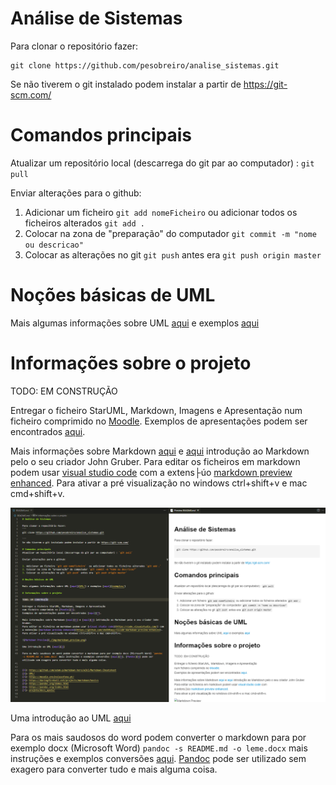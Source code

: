 # Análise de Sistemas

Para clonar o repositório fazer: 
```
git clone https://github.com/pesobreiro/analise_sistemas.git

```

Se não tiverem o git instalado podem instalar a partir de https://git-scm.com/

# Comandos principais
Atualizar um repositório local (descarrega do git par ao computador) : `git pull`

Enviar alterações para o github:

1. Adicionar um ficheiro `git add nomeFicheiro`  ou adicionar todos os ficheiros alterados `git add .`
2. Colocar na zona de "preparação" do computador `git commit -m "nome ou descricao"`
3. Colocar as alterações no git `git push` antes era `git push origin master`

# Noções básicas de UML

Mais algumas informações sobre UML [aqui](UML/) e exemplos [aqui](exemplos/) 

# Informações sobre o projeto

TODO: EM CONSTRUÇÃO

Entregar o ficheiro StarUML, Markdown, Imagens e Apresentação
num ficheiro comprimido no [Moodle][3].
Exemplos de apresentações podem ser encontrados [aqui][7].

Mais informações sobre Markdown [aqui][1] e [aqui][2] introdução ao Markdown pelo o seu criador John Gruber.
Para editar os ficheiros em markdown podem usar [visual studio code](https://code.visualstudio.com/) com
a extens├úo [markdown preview enhanced](https://github.com/shd101wyy/vscode-markdown-preview-enhanced).
Para ativar a pré visualização no windows ctrl+shift+v e mac cmd+shift+v. 

![Markdown Preview](./img/markdown_preview.png)

Uma introdução ao UML [aqui][2]

Para os mais saudosos do word podem converter o markdown para por exemplo docx (Microsoft Word) `pandoc -s README.md -o leme.docx` mais instruções e exemplos conversões [aqui][5]. [Pandoc][6] pode ser utilizado sem exagero para converter tudo e mais alguma coisa.


[1]: https://github.com/adam-p/markdown-here/wiki/Markdown-Cheatsheet
[2]: UML/
[3]: https://moodle.ensinolusofona.pt/
[4]: https://daringfireball.net/projects/markdown/basics
[5]: https://pandoc.org/demos.html
[6]: https://pandoc.org/index.html
[7]: projeto/docs_apoio/

